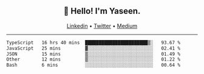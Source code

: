 <h2 align="center">👋 Hello! I'm Yaseen.</h2>
<p align="center">
  <a href="https://www.linkedin.com/in/yaseenkc/">Linkedin</a> •
  <a href="https://twitter.com/yaseeenkc">Twitter</a> •
  <a href="https://medium.com/@yaseen-kc">Medium</a>
</p>


<!--- 🔭 I’m currently working at []() as an  -->
<!--- - 💬 Ask me about **Javascript, React and Git** -->
<!--- - 📫 How to reach me: [@kc.yaseen](https://instagram.com/kc.yaseen) on Instagram -->
<!--- - ⚡ Fun fact: Big Fan of the :zap: emoji -->

-------

<!--START_SECTION:waka-->

```txt
TypeScript   16 hrs 40 mins  ███████████████████████▒░   93.67 %
JavaScript   25 mins         ▓░░░░░░░░░░░░░░░░░░░░░░░░   02.41 %
JSON         15 mins         ▒░░░░░░░░░░░░░░░░░░░░░░░░   01.49 %
Other        12 mins         ▒░░░░░░░░░░░░░░░░░░░░░░░░   01.22 %
Bash         6 mins          ░░░░░░░░░░░░░░░░░░░░░░░░░   00.64 %
```

<!--END_SECTION:waka-->

